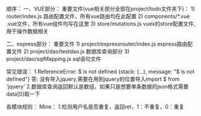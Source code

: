 顺序：
一、VUE部分：
	重要文件(vue相关部分全部在project/todo文件夹下)：
		1) router/index.js 路由配置文件，所有vue路由均在此配置
		2) components/*.vue .vue文件，所有vue组件均写在这里
		3) store/mutations.js vuex的store配置文件,用于操作数据相关

二、express部分：
	重要文件
		1) project/expressrouter/index.js express路由配置文件
		2) project/dao/testdao.js 数据库查询部分
		3) project/dao/sqlMapping.js sql语句文件


常见错误：
1.ReferenceError: $ is not defined {stack: (...), message: "$ is not defined"}
答: 没有导入jquery,需要在用到jquery的位置导入import $ from 'jquery'
2.数据库查询返回默认是数组，如果只是想要单条数据的json格式需要data[0]取一下

各模块规则：
Mine：
1.检测用户名是否重复，返回ret，1：不重复，0：重复
